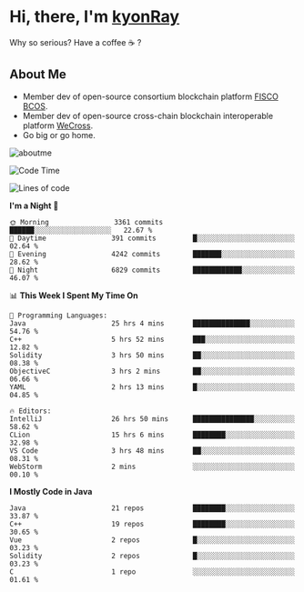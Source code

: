# Hi, there, I'm [kyonRay](https://kyonRay.github.io)

Why so serious? Have a coffee ☕️ ?

## About Me

- Member dev of open-source consortium blockchain platform [FISCO BCOS](https://github.com/FISCO-BCOS).
- Member dev of open-source cross-chain blockchain interoperable platform [WeCross](https://github.com/WeBankBlockchain/WeCross).
- Go big or go home.

![aboutme](https://github-readme-stats.vercel.app/api?username=kyonRay&count_private=true&show_icons=true)

<!-- ![top-langs](https://github-readme-stats.vercel.app/api/top-langs/?username=kyonRay&layout=compact&hide=shell,html) -->

<!--START_SECTION:waka-->
![Code Time](http://img.shields.io/badge/Code%20Time-78%20hrs%2023%20mins-blue)

![Lines of code](https://img.shields.io/badge/From%20Hello%20World%20I%27ve%20Written-12.5%20million%20lines%20of%20code-blue)

**I'm a Night 🦉** 

```text
🌞 Morning                3361 commits        ██████░░░░░░░░░░░░░░░░░░░   22.67 % 
🌆 Daytime                391 commits         █░░░░░░░░░░░░░░░░░░░░░░░░   02.64 % 
🌃 Evening                4242 commits        ███████░░░░░░░░░░░░░░░░░░   28.62 % 
🌙 Night                  6829 commits        ████████████░░░░░░░░░░░░░   46.07 % 
```


📊 **This Week I Spent My Time On** 

```text
💬 Programming Languages: 
Java                     25 hrs 4 mins       ██████████████░░░░░░░░░░░   54.76 % 
C++                      5 hrs 52 mins       ███░░░░░░░░░░░░░░░░░░░░░░   12.82 % 
Solidity                 3 hrs 50 mins       ██░░░░░░░░░░░░░░░░░░░░░░░   08.38 % 
ObjectiveC               3 hrs 2 mins        ██░░░░░░░░░░░░░░░░░░░░░░░   06.66 % 
YAML                     2 hrs 13 mins       █░░░░░░░░░░░░░░░░░░░░░░░░   04.85 % 

🔥 Editors: 
IntelliJ                 26 hrs 50 mins      ███████████████░░░░░░░░░░   58.62 % 
CLion                    15 hrs 6 mins       ████████░░░░░░░░░░░░░░░░░   32.98 % 
VS Code                  3 hrs 48 mins       ██░░░░░░░░░░░░░░░░░░░░░░░   08.31 % 
WebStorm                 2 mins              ░░░░░░░░░░░░░░░░░░░░░░░░░   00.10 % 
```

**I Mostly Code in Java** 

```text
Java                     21 repos            ████████░░░░░░░░░░░░░░░░░   33.87 % 
C++                      19 repos            ████████░░░░░░░░░░░░░░░░░   30.65 % 
Vue                      2 repos             █░░░░░░░░░░░░░░░░░░░░░░░░   03.23 % 
Solidity                 2 repos             █░░░░░░░░░░░░░░░░░░░░░░░░   03.23 % 
C                        1 repo              ░░░░░░░░░░░░░░░░░░░░░░░░░   01.61 % 
```




<!--END_SECTION:waka-->

